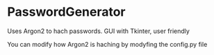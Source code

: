 # PasswordGenerator
Uses Argon2 to hach passwords. GUI with Tkinter, user friendly




You can modify how Argon2 is haching by modyfing the config.py file
